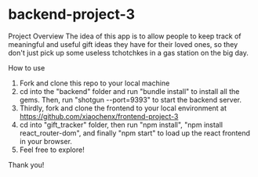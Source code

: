 # backend-project-3

Project Overview
The idea of this app is to allow people to keep track of meaningful and useful gift ideas they have for their loved ones, so they don't just pick up some useless tchotchkes in a gas station on the big day.

How to use

1. Fork and clone this repo to your local machine
2. cd into the "backend" folder and run "bundle install" to install all the gems.
   Then, run "shotgun --port=9393" to start the backend server.
3. Thirdly, fork and clone the frontend to your local environment at https://github.com/xiaochenx/frontend-project-3
4. cd into "gift_tracker" folder, then run "npm install", "npm install react_router-dom", and finally "npm start" to load up the react frontend in your browser.
5. Feel free to explore!

Thank you!
